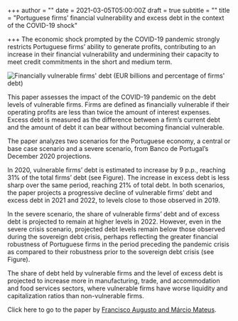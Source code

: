 +++
author = ""
date = 2021-03-05T05:00:00Z
draft = true
subtitle = ""
title = "Portuguese firms’ financial vulnerability and excess debt in the context of the COVID-19 shock"

+++
The economic shock prompted by the COVID-19 pandemic strongly restricts Portuguese firms’ ability to generate profits, contributing to an increase in their financial vulnerability and undermining their capacity to meet credit commitments in the short and medium term.

![](/v1614966724/research_report/Screen_Shot_2021-03-05_at_12.51.31_PM_e6jngm.png "Financially vulnerable firms' debt (EUR billions and percentage of firms' debt)")

This paper assesses the impact of the COVID-19 pandemic on the debt levels of vulnerable firms. Firms are defined as financially vulnerable if their operating profits are less than twice the amount of interest expenses. Excess debt is measured as the difference between a firm’s current debt and the amount of debt it can bear without becoming financial vulnerable.

The paper analyzes two scenarios for the Portuguese economy, a central or base case scenario and a severe scenario, from Banco de Portugal’s December 2020 projections.

In 2020, vulnerable firms’ debt is estimated to increase by 9 p.p., reaching 31% of the total firms’ debt (see Figure). The increase in excess debt is less sharp over the same period, reaching 21% of total debt. In both scenarios, the paper projects a progressive decline of vulnerable firms’ debt and excess debt in 2021 and 2022, to levels close to those observed in 2019. 

In the severe scenario, the share of vulnerable firms’ debt and of excess debt is projected to remain at higher levels in 2022. However, even in the severe crisis scenario, projected debt levels remain below those observed during the sovereign debt crisis, perhaps reflecting the greater financial robustness of Portuguese firms in the period preceding the pandemic crisis as compared to their robustness prior to the sovereign debt crisis (see Figure).

The share of debt held by vulnerable firms and the level of excess debt is projected to increase more in manufacturing, trade, and accommodation and food services sectors, where vulnerable firms have worse liquidity and capitalization ratios than non-vulnerable firms.

Click here to go to the paper by [Francisco Augusto and Márcio Mateus](https://ideas.repec.org/a/ptu/bdpart/e202103.html).
